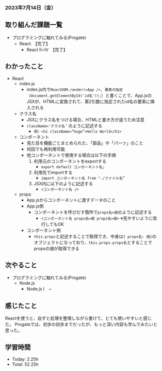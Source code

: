 ### 2023年7月14日（金）

## 取り組んだ課題一覧
- プログラミングに触れてみる(Progate)
  - React　【完了】
    - React II~IV　【完了】
## わかったこと
- React
  - index.js
      - index.js内で`ReactDOM.render(<App />, 要素の指定（document.getElementById('id名'));`）と書くことで、App.jsのJSXが、HTMLに変換されて、第2引数に指定されたid名の要素に挿入される
  - クラス名
      - JSXにクラス名をつける場合、HTMLと書き方が違うため注意
      - `className='クラス名’` のように記述する
          - `例）<h1 className=”hoge”>Hello World</h1>`
  - コンポーネント
      - 見た目を機能ごとまとめられた、「部品」や「パーツ」のこと
      - 何回でも再利用可能
      - 他コンポーネントで使用する場合は以下の手順
          1. 利用元のコンポーネントをexportする
              - `export default コンポーネント名;`
          2. 利用先でimportする
              - `import コンポーネント名 from "./ファイル名”`
          3. JSX内に以下のように記述する
              - `<コンポーネント名 />`
  - props
      - App.jsからコンポーネントに渡すデータのこと
      - App.js側
          - コンポーネントを呼びだす箇所で`props名=値`のように記述する
              - `<コンポーネント名 props名=値 props名=値>`  ※見やすいように改行してもOK
      - コンポーネント側
          - `this.props`と記述することで取得でき、中身は`{ props名: 値}`のオブジェクトになっており、`this.props.props名`とすることでpropsの値が取得できる
## 次やること
- プログラミングに触れてみる(Progate)
  - Node.js
    - Node.js I　~
## 感じたこと
Reactを使うと、自ずと処理を整理しながら書けて、とても使いやすいと感じた。
Progateでは、初歩の初歩までだったが、もっと深い内容も学んでみたいと思った。
## 学習時間
- Today: 2.25h
- Total: 52.25h
